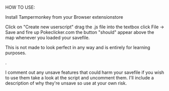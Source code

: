 HOW TO USE:



Install Tampermonkey from your Browser extensionstore

Click on "Create new userscript" drag the .js file into the textbox click File -> Save and fire up Pokeclicker.com the button "should" appear above the map whenever you loaded your savefile.




This is not made to look perfect in any way and is entirely for learning purposes.




.



I comment out any unsave features that could harm your savefile if you wish to use them take a look at the script and uncomment them.
I'll include a description of why they're unsave so use at your own risk.
